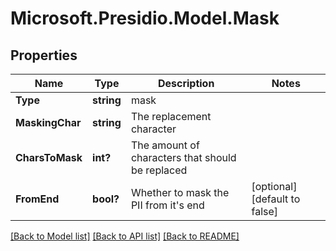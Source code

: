 # Microsoft.Presidio.Model.Mask
## Properties

Name | Type | Description | Notes
------------ | ------------- | ------------- | -------------
**Type** | **string** | mask | 
**MaskingChar** | **string** | The replacement character | 
**CharsToMask** | **int?** | The amount of characters that should be replaced | 
**FromEnd** | **bool?** | Whether to mask the PII from it&#x27;s end | [optional] [default to false]

[[Back to Model list]](../README.md#documentation-for-models) [[Back to API list]](../README.md#documentation-for-api-endpoints) [[Back to README]](../README.md)

